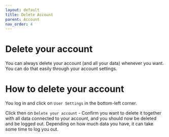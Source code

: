 ```yaml
---
layout: default
title: Delete Account
parent: Account
nav_order: 4
---
```


# Delete your account

You can always delete your account (and all your data) whenever you want. You can do that easily through your account settings.

# How to delete your account
You log in and click on `User Settings` in the bottom-left corner.

Click then on `Delete your account` - Confirm you want to delete it together with all data connected to your account, and you should now be deleted and be logged out. Depending on how much data you have, it can take some time to log you out.
